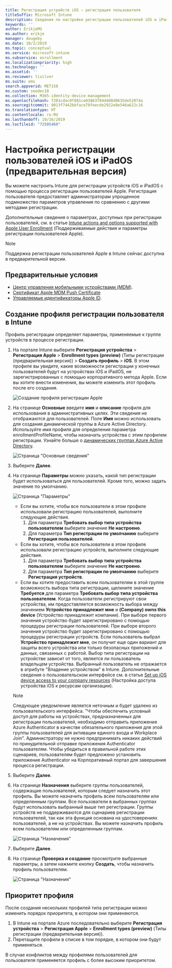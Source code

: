 ```yaml
---
title: Регистрация устройств iOS — регистрация пользователя
titleSuffix: Microsoft Intune
description: Сведения по настройке регистрации пользователей iOS и iPadOS.
keywords: ''
author: ErikjeMS
ms.author: erikje
manager: dougeby
ms.date: 10/2/2019
ms.topic: conceptual
ms.service: microsoft-intune
ms.subservice: enrollment
ms.localizationpriority: high
ms.technology: ''
ms.assetid: ''
ms.reviewer: tisilver
ms.suite: ems
search.appverid: MET150
ms.custom: seodec18
ms.collection: M365-identity-device-management
ms.openlocfilehash: f201cdac0f881ce03863704dd80d8635de52074a
ms.sourcegitcommit: 9013f7442bbface78feecde2922e8e546a622c16
ms.translationtype: HT
ms.contentlocale: ru-RU
ms.lasthandoff: 10/16/2019
ms.locfileid: "72505460"
---
```

# <a name="set-up-ios-and-ipados-user-enrollment-preview"></a>Настройка регистрации пользователей iOS и iPadOS (предварительная версия)

Вы можете настроить Intune для регистрации устройств iOS и iPadOS с помощью процесса регистрации пользователей Apple. Регистрация пользователя предоставляет администраторам упрощенное подмножество параметров управления по сравнению с другими методами регистрации.

Дополнительные сведения о параметрах, доступных при регистрации пользователей, см. в статье [Intune actions and options supported with Apple User Enrollment](ios-user-enrollment-supported-actions.md) (Поддерживаемые действия и параметры регистрации пользователей Apple).

> [!NOTE]
> Поддержка регистрации пользователей Apple в Intune сейчас доступна в предварительной версии.

## <a name="prerequisites"></a>Предварительные условия
- [Центр управления мобильными устройствами (MDM)](../fundamentals/mdm-authority-set.md).
- [Сертификат Apple MDM Push Certificate](apple-mdm-push-certificate-get.md)
- [Управляемые идентификаторы Apple ID](https://support.apple.com/guide/apple-business-manager/mdm1c9622977/web).

## <a name="create-a-user-enrollment-profile-in-intune"></a>Создание профиля регистрации пользователя в Intune

Профиль регистрации определяет параметры, применяемые к группе устройств в процессе регистрации. 

1. На портале Intune выберите **Регистрация устройства** > **Регистрация Apple** > **Enrollment types (preview)** (Типы регистрации (предварительная версия))  > **Создать профиль** > **iOS**. В этом профиле вы увидите, какие возможности регистрации у конечных пользователей будут на устройствах iOS и iPadOS, не зарегистрированных с помощью корпоративного метода Apple. Если вы хотите внести изменения, вы можете изменить этот профиль после его создания.

    ![Создание профиля регистрации Apple](./media/ios-user-enrollment/create-profile.png)

2. На странице **Основные** введите **имя** и **описание** профиля для использования в административных целях. Эти сведения не отображаются для пользователей. Поле **Имя** можно использовать для создания динамической группы в Azure Active Directory. Используйте имя профиля для определения параметра enrollmentProfileName, чтобы назначать устройства с этим профилем регистрации. Узнайте больше о [динамических группах Azure Active Directory](https://docs.microsoft.com/azure/active-directory/active-directory-groups-dynamic-membership-azure-portal#rules-for-devices).

    ![Страница "Основные сведения"](./media/ios-user-enrollment/basics-page.png)


3. Выберите **Далее**.

4. На странице **Параметры** можно указать, какой тип регистрации будет использоваться для пользователей. Кроме того, можно задать значение по умолчанию.

    ![Страница "Параметры"](./media/ios-user-enrollment/settings-page.png)

    - Если вы хотите, чтобы все пользователи в этом профиле использовали регистрацию пользователей, выполните следующие действия.
        1. Для параметра **Требовать выбор типа устройства пользователем** выберите значение **Не настроено**.
        2. Для параметра **Тип регистрации по умолчанию** выберите **Регистрация пользователей**.
    - Если вы хотите, чтобы все пользователи в этом профиле использовали регистрацию устройств, выполните следующие действия.
        1. Для параметра **Требовать выбор типа устройства пользователем** выберите значение **Не настроено**.
        2. Для параметра **Тип регистрации по умолчанию** выберите **Регистрация устройств**.
    - Если вы хотите предоставить всем пользователям в этой группе возможность выбора типа регистрации, щелкните значение **Требуется** для параметра **Требовать выбор типа устройства пользователем**. Когда пользователи регистрируют свои устройства, им предоставляется возможность выбора между значением **Устройство принадлежит мне** и **(Company) owns this device** (Устройство принадлежит компании). При выборе первого значения устройство будет зарегистрировано с помощью процедуры регистрации пользователей. При выборе второго значения устройство будет зарегистрировано с помощью процедуры регистрации устройств. Если пользователь выбрал **Устройство принадлежит мне**, он получит еще один вариант для защиты всего устройства или только безопасных приложений и данных, связанных с работой. Выбор типа регистрации на устройстве зависит от того, является ли пользователь владельцем устройства. Выбранный пользователь не отражается в атрибуте "Владение устройством" в Intune. Дополнительные сведения о пользовательском интерфейсе см. в статье [Set up iOS device access to your company resources](https://docs.microsoft.com/intune-user-help/enroll-your-device-in-intune-ios) (Настройка доступа устройства iOS к ресурсам организации).
    
    > [!NOTE]
    > Следующее уведомление является неточным и будет удалено из пользовательского интерфейса.
    > "Чтобы обеспечить условный доступ для работы на устройствах, предназначенных для регистрации пользователей, необходимо отправить приложение Azure Authenticator в качестве обязательного приложения для этой группы пользователей для активации единого входа и Workplace Join".
    > Администратору не нужно предпринимать никаких действий по принудительной отправке приложения Authenticator пользователям. Чтобы убедиться в правильной работе этих сценариев, пользователям будет предложено установить приложение Authenticator на Корпоративный портал для завершения процесса регистрации.

5. Выберите **Далее**.

6. На странице **Назначения** выберите группы пользователей, содержащие пользователей, которым следует назначить этот профиль. Вы можете назначить профиль всем пользователям или определенным группам. Все пользователи в выбранных группах будут использовать выбранный выше тип регистрации. Группы устройств не поддерживаются для сценариев регистрации пользователей, так как эта функция основана на удостоверениях пользователей, а не на устройствах. Вы можете назначить профиль всем пользователям или определенным группам.

    ![Страница "Назначения"](./media/ios-user-enrollment/assignments-page.png)

7. Выберите **Далее**.

8. На странице **Проверка и создание** просмотрите выбранные параметры, а затем нажмите кнопку **Создать**, чтобы назначить профиль пользователям.

    ![Страница "Назначения"](./media/ios-user-enrollment/assignments-page.png)


## <a name="profile-priority"></a>Приоритет профиля

После создания нескольких профилей типа регистрации можно изменить порядок приоритета, в котором они применяются.

1. В Intune на портале Azure последовательно выберите **Регистрация устройства** > **Регистрация Apple** > **Enrollment types (preview)** (Типы регистрации (предварительная версия)).
2. Перетащите профили в списке в том порядке, в котором они будут применяться.

В случае конфликтов между профилями пользователей для пользователя применяется профиль с более высоким приоритетом.


